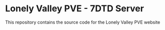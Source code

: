 # Lonely Valley PVE - 7DTD Server

This repository contains the source code for the Lonely Valley PVE website

